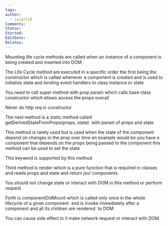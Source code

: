 ```yaml
---
tags: 
author:
  - jacgit18
Comments: 
Status: 
Started: 
EditDate: 
Relates:
---
```

Mounting life cycle methods are called when an instance of a component is being created and inserted into DOM 

The Life Cycle method are executed in a specific order the first being the constructor which is called whenever a component is created and is used to initialize state and binding event handlers to class instance or state  

You need to call super method with prop param which calls base class constructor which allows access the props overall  

Never do http req in constructor 

The next method is a static method called  getDerivedStateFromProps(props, state)  with param of props and state  

This method is rarely used but is used when the state of the component depend on changes in the prop over time an example would be you have a component that depends on the props being passed to the component this method can be used to set the state  

This keyword is supported by this method  

Third method is render which is a pure function that is required in classes and reads props and state and return jsx/ components 

You should not change state or interact with DOM in this method or perform request 

Forth is componentDidMount which is called only once in the whole lifecycle of a given component  and is invoke immediately after a component and all its children are rendered  to DOM 

You can cause side effect in it make network request or interact with DOM